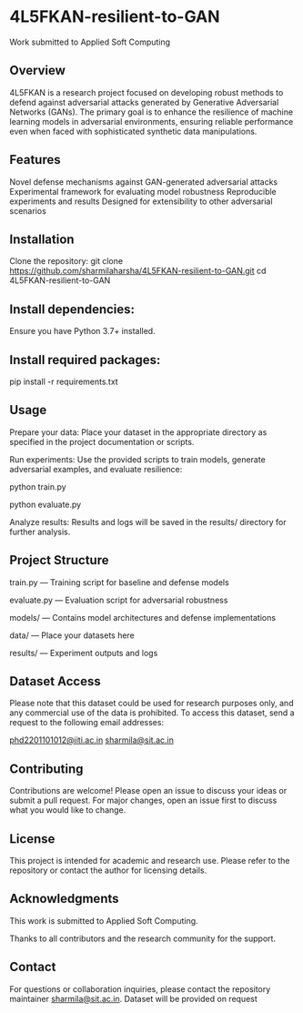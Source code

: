 # 4L5FKAN-resilient-to-GAN
Work submitted to Applied Soft Computing

## Overview
4L5FKAN is a research project focused on developing robust methods to defend against adversarial attacks generated by Generative Adversarial Networks (GANs). The primary goal is to enhance the resilience of machine learning models in adversarial environments, ensuring reliable performance even when faced with sophisticated synthetic data manipulations.

## Features
Novel defense mechanisms against GAN-generated adversarial attacks
Experimental framework for evaluating model robustness
Reproducible experiments and results
Designed for extensibility to other adversarial scenarios

## Installation
Clone the repository:
git clone https://github.com/sharmilaharsha/4L5FKAN-resilient-to-GAN.git
cd 4L5FKAN-resilient-to-GAN

## Install dependencies:
Ensure you have Python 3.7+ installed.
## Install required packages:

pip install -r requirements.txt

## Usage
Prepare your data:
Place your dataset in the appropriate directory as specified in the project documentation or scripts.

Run experiments:
Use the provided scripts to train models, generate adversarial examples, and evaluate resilience:

python train.py

python evaluate.py

Analyze results:
Results and logs will be saved in the results/ directory for further analysis.

## Project Structure
train.py — Training script for baseline and defense models

evaluate.py — Evaluation script for adversarial robustness

models/ — Contains model architectures and defense implementations

data/ — Place your datasets here

results/ — Experiment outputs and logs

## Dataset Access
Please note that this dataset could be used for research purposes only, and any commercial use of the data is prohibited. To access this dataset, send a request to the following email addresses:

phd2201101012@iiti.ac.in
sharmila@sit.ac.in

## Contributing
Contributions are welcome! Please open an issue to discuss your ideas or submit a pull request. For major changes, open an issue first to discuss what you would like to change.

## License
This project is intended for academic and research use. Please refer to the repository or contact the author for licensing details.

## Acknowledgments
This work is submitted to Applied Soft Computing.

Thanks to all contributors and the research community for the support.

## Contact
For questions or collaboration inquiries, please contact the repository maintainer sharmila@sit.ac.in.
Dataset will be provided on request
